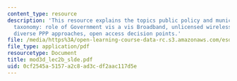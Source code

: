 ```yaml
---
content_type: resource
description: 'This resource explains the topics public policy and municipal broadband,
  taxonomy: role of Government vis a vis Broadband, unlicensed wireless wildcard,
  diverse PPP approaches, open access decision points.'
file: /media/https%3A/open-learning-course-data-rc.s3.amazonaws.com/esd-68j-communications-and-information-policy-spring-2006/0cf2545a5157a2c8ad3cdf2aac117d5e_mod3d_lec2b_slde.pdf
file_type: application/pdf
resourcetype: Document
title: mod3d_lec2b_slde.pdf
uid: 0cf2545a-5157-a2c8-ad3c-df2aac117d5e
---
```

